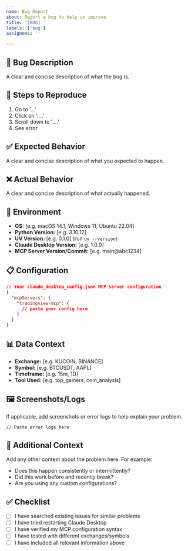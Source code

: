 ```yaml
---
name: Bug Report
about: Report a bug to help us improve
title: '[BUG] '
labels: ['bug']
assignees: ''

---
```


## 🐛 Bug Description
A clear and concise description of what the bug is.

## 🔄 Steps to Reproduce
1. Go to '...'
2. Click on '....'
3. Scroll down to '....'
4. See error

## ✅ Expected Behavior
A clear and concise description of what you expected to happen.

## ❌ Actual Behavior
A clear and concise description of what actually happened.

## 📱 Environment
- **OS:** [e.g. macOS 14.1, Windows 11, Ubuntu 22.04]
- **Python Version:** [e.g. 3.10.12]
- **UV Version:** [e.g. 0.1.0] (run `uv --version`)
- **Claude Desktop Version:** [e.g. 1.0.0]
- **MCP Server Version/Commit:** [e.g. main@abc1234]

## 📋 Configuration
```json
// Your claude_desktop_config.json MCP server configuration
{
  "mcpServers": {
    "tradingview-mcp": {
      // paste your config here
    }
  }
}
```

## 📊 Data Context
- **Exchange:** [e.g. KUCOIN, BINANCE]
- **Symbol:** [e.g. BTCUSDT, AAPL]
- **Timeframe:** [e.g. 15m, 1D]
- **Tool Used:** [e.g. top_gainers, coin_analysis]

## 🖼️ Screenshots/Logs
If applicable, add screenshots or error logs to help explain your problem.

```
// Paste error logs here
```

## 🔗 Additional Context
Add any other context about the problem here. For example:
- Does this happen consistently or intermittently?
- Did this work before and recently break?
- Are you using any custom configurations?

## ✅ Checklist
- [ ] I have searched existing issues for similar problems
- [ ] I have tried restarting Claude Desktop
- [ ] I have verified my MCP configuration syntax
- [ ] I have tested with different exchanges/symbols
- [ ] I have included all relevant information above
